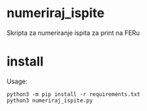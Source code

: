 # numeriraj_ispite
Skripta za numeriranje ispita za print na FERu

# install

Usage:
```
python3 -m pip install -r requirements.txt
python3 numeriraj_ispite.py
```

